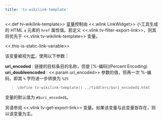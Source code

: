 ```yaml
---
title: 'tv-wikilink-template'
---
```


<<.def tv-wikilink-template>> [变量](Variables)控制由 <<.wlink LinkWidget>> 小工具生成的 HTML `a` 元素的 `href` 属性值。若定义 <<.vlink tv-filter-export-link>>，则其将优先于 <<.vlink tv-wikilink-template>> 变量。

<<.this-is-static-link-variable>>

该变量被视为[宏](Macros)，使用以下参数：

**uri_encoded**
: 链接的目标条目的名称，但是 [%-编码](Percent Encoding)
**uri_doubleencoded**
: <<.param uri_encoded>> 参数的值，但再一次 %-编码，即其 `%` 字符进一步转换为 `%25`

> `\define tv-wikilink-template() ../tiddlers/$uri_encoded$.html`

变量的默认值为 `#$uri_encoded$`。

另请参阅 <<.vlink tv-get-export-link>> 变量。如果该变量与此变量皆存在，则以该变量为主。